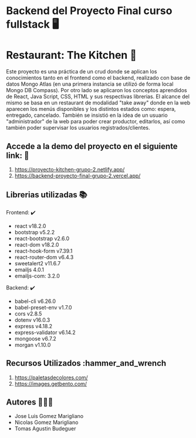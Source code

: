 # Backend del Proyecto Final curso fullstack :desktop_computer:
# Restaurant: The Kitchen :hamburger:

Este proyecto es una práctica de un crud donde se aplican los conocimientos tanto en el frontend como el backend, realizado con base de datos Mongo Atlas (en una primera instancia se utilizó de forma local Mongo DB Compass).
Por otro lado se aplicaron los conceptos aprendidos de React, Java Script, CSS, HTML y sus respectivas librerias.
El alcance del mismo se basa en un restaurant de modalidad "take away" donde en la web aparecen los menús disponibles y los distintos estados como: espera, entregado, cancelado.
También se insistió en la idea de un usuario "administrador" de la web para poder crear productor, editarlos, así como también poder supervisar los usuarios registrados/clientes.

## Accede a la demo del proyecto en el siguiente link: :construction:
1. https://proyecto-kitchen-grupo-2.netlify.app/
1. https://backend-proyecto-final-grupo-2.vercel.app/

## Librerias utilizadas :books:

Frontend: :heavy_check_mark:
- react v18.2.0
- bootstrap v5.2.2
- react-bootstrap v2.6.0
- react-dom v18.2.0
- react-hook-form v7.39.1
- react-router-dom v6.4.3
- sweetalert2 v11.6.7
- emailjs 4.0.1
- emailjs-com: 3.2.0

Backend: :heavy_check_mark:
- babel-cli v6.26.0
- babel-preset-env v1.7.0
- cors v2.8.5
- dotenv v16.0.3
- express v4.18.2
- express-validator v6.14.2
- mongoose v6.7.2
- morgan v1.10.0

## Recursos Utilizados :hammer_and_wrench
1. https://paletasdecolores.com/
1. https://images.getbento.com/

## Autores :family_man_boy_boy:
- Jose Luis Gomez Marigliano
- Nicolas Gomez Marigliano
- Tomas Agustin Budeguer
